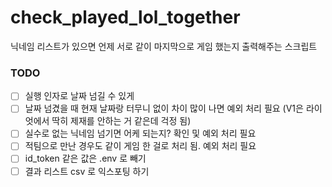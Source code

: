 # check_played_lol_together
닉네임 리스트가 있으면 언제 서로 같이 마지막으로 게임 했는지 출력해주는 스크립트

### TODO
- [ ] 실행 인자로 날짜 넘길 수 있게
- [ ] 날짜 넘겼을 때 현재 날짜랑 터무니 없이 차이 많이 나면 예외 처리 필요 (V1은 라이엇에서 딱히 제재를 안하는 거 같은데 걱정 됨)
- [ ] 실수로 없는 닉네임 넘기면 어케 되는지? 확인 및 예외 처리 필요
- [ ] 적팀으로 만난 경우도 같이 게임 한 걸로 처리 됨. 예외 처리 필요
- [ ] id_token 같은 값은 .env 로 빼기
- [ ] 결과 리스트 csv 로 익스포팅 하기